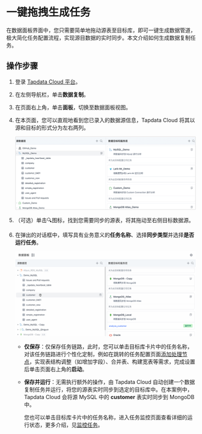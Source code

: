 # 一键拖拽生成任务

在数据面板界面中，您只需要简单地拖动源表至目标库，即可一键生成数据管道，极大简化任务配置流程，实现源目数据的实时同步。本文介绍如何生成数据复制任务。

## 操作步骤

1. 登录 [Tapdata Cloud 平台](https://cloud.tapdata.net/console/v3/)。

2. 在左侧导航栏，单击**数据复制**。

3. 在页面右上角，单击**面板**，切换至数据面板视图。

4. 在本页面，您可以直观地看到您已录入的数据源信息，Tapdata Cloud 将其以源和目标的形式分为左右两列。

   ![数据集成模式页面](../../../images/view_etl_dashboard.png)

5. （可选）单击🔍图标，找到您需要同步的源表，将其拖动至右侧目标数据源。

6. 在弹出的对话框中，填写具有业务意义的**任务名称**、选择**同步类型**并选择**是否运行任务**。

   ![创建任务](../../../images/create_etl_task.gif)

   - **仅保存**：仅保存任务链路，此时，您可以单击目标库卡片中的任务名称，对该任务链路进行个性化定制，例如在跳转的任务配置页面[添加处理节点](../data-development/cloud-process-node.md)，实现表结构调整（如增加字段）、合并表、构建宽表等需求，完成设置后单击页面右上角的**启动**。

   - **保存并运行**：无需执行额外的操作，由 Tapdata Cloud 自动创建一个数据复制任务并运行，将您的源表实时同步到选定的目标库中。在本案例中，Tapdata Cloud 会将源 MySQL 中的 **customer** 表实时同步到 MongoDB 中。

     您也可以单击目标库卡片中的任务名称，进入任务监控页面查看详细的运行状态，更多介绍，见[监控任务](monitor-task.md)。


   

